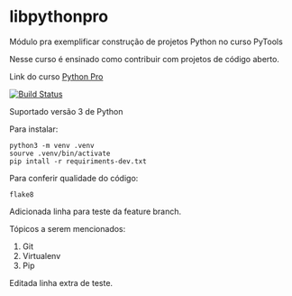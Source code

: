 # libpythonpro
Módulo pra exemplificar construção de projetos Python no curso PyTools

Nesse curso é ensinado como contribuir com projetos de código aberto.

Link do curso [Python Pro](https://plataforma.dev.pro.br/)

[![Build Status](https://travis-ci.com/thiag0p/libpythonpro.svg?branch=main)](https://travis-ci.com/thiag0p/libpythonpro)

Suportado versão 3 de Python

Para instalar:

```console
python3 -m venv .venv
sourve .venv/bin/activate
pip intall -r requiriments-dev.txt
```

Para conferir qualidade do código:
```console
flake8
```

Adicionada linha para teste da feature branch.

Tópicos a serem mencionados:
 1. Git
 2. Virtualenv
 3. Pip
 
 Editada linha extra de teste.